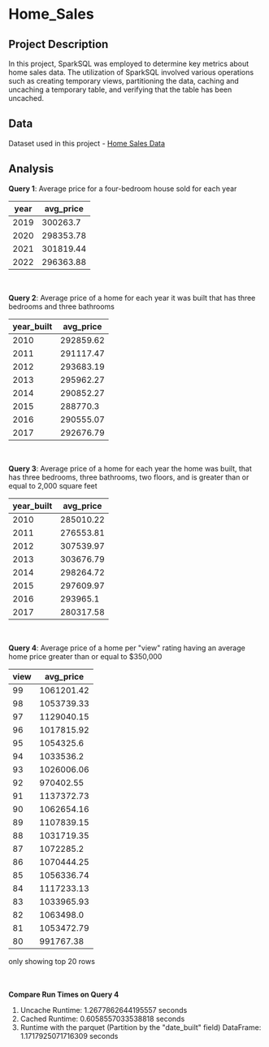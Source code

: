 # Home_Sales


## Project Description

In this project, SparkSQL was employed to determine key metrics about home sales data. The utilization of SparkSQL involved various operations such as creating temporary views, partitioning the data, caching and uncaching a temporary table, and verifying that the table has been uncached.

## Data

Dataset used in this project - [Home Sales Data](https://2u-data-curriculum-team.s3.amazonaws.com/dataviz-classroom/v1.2/22-big-data/home_sales_revised.csv)

## Analysis

**Query 1**: Average price for a four-bedroom house sold for each year


|year|avg_price|
|----|---------|
|2019| 300263.7|
|2020|298353.78|
|2021|301819.44|
|2022|296363.88|

<br>

**Query 2**: Average price of a home for each year it was built that has three bedrooms and three bathrooms


|year_built|avg_price|
|----------|---------|
|      2010|292859.62|
|      2011|291117.47|
|      2012|293683.19|
|      2013|295962.27|
|      2014|290852.27|
|      2015| 288770.3|
|      2016|290555.07|
|      2017|292676.79|

<br>

**Query 3**: Average price of a home for each year the home was built, that has three bedrooms, three bathrooms, two floors, and is greater than or equal to 2,000 square feet


|year_built|avg_price|
|----------|---------|
|      2010|285010.22|
|      2011|276553.81|
|      2012|307539.97|
|      2013|303676.79|
|      2014|298264.72|
|      2015|297609.97|
|      2016| 293965.1|
|      2017|280317.58|

<br>

**Query 4**: Average price of a home per "view" rating having an average home price greater than or equal to $350,000


|view| avg_price|
|----|----------|
|  99|1061201.42|
|  98|1053739.33|
|  97|1129040.15|
|  96|1017815.92|
|  95| 1054325.6|
|  94| 1033536.2|
|  93|1026006.06|
|  92| 970402.55|
|  91|1137372.73|
|  90|1062654.16|
|  89|1107839.15|
|  88|1031719.35|
|  87| 1072285.2|
|  86|1070444.25|
|  85|1056336.74|
|  84|1117233.13|
|  83|1033965.93|
|  82| 1063498.0|
|  81|1053472.79|
|  80| 991767.38|
only showing top 20 rows<br>
<br>
<br>

**Compare Run Times on Query 4**

1. Uncache Runtime: 1.2677862644195557 seconds<br>
2. Cached Runtime: 0.6058557033538818 seconds<br>
3. Runtime with the parquet (Partition by the "date_built" field) DataFrame: 1.1717925071716309 seconds<br>
